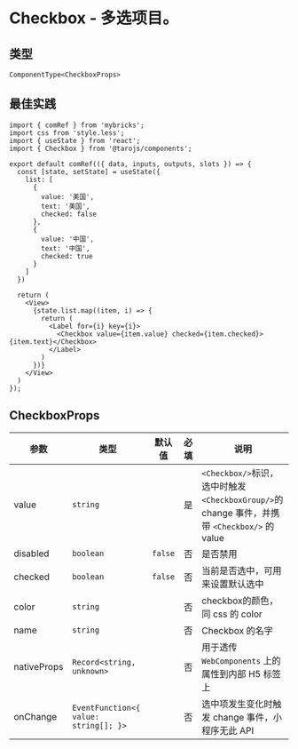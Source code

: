 # Checkbox - 多选项目。

## 类型
```tsx
ComponentType<CheckboxProps>
```

## 最佳实践
```render
import { comRef } from 'mybricks';
import css from 'style.less';
import { useState } from 'react';
import { Checkbox } from '@tarojs/components';

export default comRef(({ data, inputs, outputs, slots }) => {
  const [state, setState] = useState({
    list: [
      {
        value: '美国',
        text: '美国',
        checked: false
      },
      {
        value: '中国',
        text: '中国',
        checked: true
      }
    ]
  })

  return (
    <View>
      {state.list.map((item, i) => {
        return (
          <Label for={i} key={i}>
            <Checkbox value={item.value} checked={item.checked}>{item.text}</Checkbox>
          </Label>
        )
      })}
    </View>
  )
});
```


## CheckboxProps

| 参数 | 类型 | 默认值 | 必填 | 说明 |
| --- | --- | :---: | :---: | --- |
| value | `string` |  | 是 | `<Checkbox/>`标识，选中时触发`<CheckboxGroup/>`的 change 事件，并携带 `<Checkbox/>` 的 value |
| disabled | `boolean` | `false` | 否 | 是否禁用 |
| checked | `boolean` | `false` | 否 | 当前是否选中，可用来设置默认选中 |
| color | `string` |  | 否 | checkbox的颜色，同 css 的 color |
| name | `string` |  | 否 | Checkbox 的名字 |
| nativeProps | `Record<string, unknown>` |  | 否 | 用于透传 `WebComponents` 上的属性到内部 H5 标签上 |
| onChange | `EventFunction<{ value: string[]; }>` |  | 否 | 选中项发生变化时触发 change 事件，小程序无此 API |